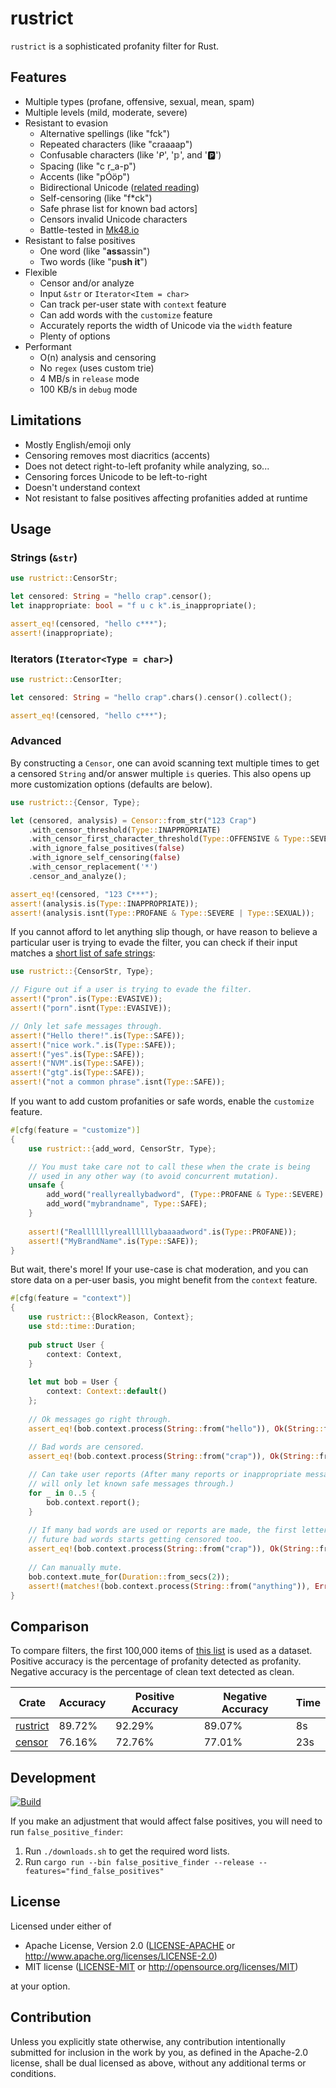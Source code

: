 # rustrict

`rustrict` is a sophisticated profanity filter for Rust. 

## Features

- Multiple types (profane, offensive, sexual, mean, spam)
- Multiple levels (mild, moderate, severe)
- Resistant to evasion
  - Alternative spellings (like "fck")
  - Repeated characters (like "craaaap")
  - Confusable characters (like 'ᑭ', '𝕡', and '🅿')
  - Spacing (like "c r_a-p")
  - Accents (like "pÓöp")
  - Bidirectional Unicode ([related reading](https://blog.rust-lang.org/2021/11/01/cve-2021-42574.html))
  - Self-censoring (like "f*ck")
  - Safe phrase list for known bad actors]
  - Censors invalid Unicode characters
  - Battle-tested in [Mk48.io](https://mk48.io)
- Resistant to false positives
  - One word (like "**ass**assin")
  - Two words (like "pu**sh it**")
- Flexible
  - Censor and/or analyze
  - Input `&str` or `Iterator<Item = char>`
  - Can track per-user state with `context` feature
  - Can add words with the `customize` feature
  - Accurately reports the width of Unicode via the `width` feature
  - Plenty of options
- Performant
  - O(n) analysis and censoring
  - No `regex` (uses custom trie)
  - 4 MB/s in `release` mode
  - 100 KB/s in `debug` mode

## Limitations

- Mostly English/emoji only
- Censoring removes most diacritics (accents)
- Does not detect right-to-left profanity while analyzing, so...
- Censoring forces Unicode to be left-to-right
- Doesn't understand context
- Not resistant to false positives affecting profanities added at runtime

## Usage

### Strings (`&str`)
```rust
use rustrict::CensorStr;

let censored: String = "hello crap".censor();
let inappropriate: bool = "f u c k".is_inappropriate();

assert_eq!(censored, "hello c***");
assert!(inappropriate);
```

### Iterators (`Iterator<Type = char>`)

```rust
use rustrict::CensorIter;

let censored: String = "hello crap".chars().censor().collect();

assert_eq!(censored, "hello c***");
```

### Advanced

By constructing a `Censor`, one can avoid scanning text multiple times to get a censored `String` and/or
answer multiple `is` queries. This also opens up more customization options (defaults are below).

```rust
use rustrict::{Censor, Type};

let (censored, analysis) = Censor::from_str("123 Crap")
    .with_censor_threshold(Type::INAPPROPRIATE)
    .with_censor_first_character_threshold(Type::OFFENSIVE & Type::SEVERE)
    .with_ignore_false_positives(false)
    .with_ignore_self_censoring(false)
    .with_censor_replacement('*')
    .censor_and_analyze();

assert_eq!(censored, "123 C***");
assert!(analysis.is(Type::INAPPROPRIATE));
assert!(analysis.isnt(Type::PROFANE & Type::SEVERE | Type::SEXUAL));
```

If you cannot afford to let anything slip though, or have reason to believe a particular user
is trying to evade the filter, you can check if their input matches a [short list of safe strings](src/safe.txt):

```rust
use rustrict::{CensorStr, Type};

// Figure out if a user is trying to evade the filter.
assert!("pron".is(Type::EVASIVE));
assert!("porn".isnt(Type::EVASIVE));

// Only let safe messages through.
assert!("Hello there!".is(Type::SAFE));
assert!("nice work.".is(Type::SAFE));
assert!("yes".is(Type::SAFE));
assert!("NVM".is(Type::SAFE));
assert!("gtg".is(Type::SAFE));
assert!("not a common phrase".isnt(Type::SAFE));
```

If you want to add custom profanities or safe words, enable the `customize` feature.

```rust
#[cfg(feature = "customize")]
{
    use rustrict::{add_word, CensorStr, Type};

    // You must take care not to call these when the crate is being
    // used in any other way (to avoid concurrent mutation).
    unsafe {
        add_word("reallyreallybadword", (Type::PROFANE & Type::SEVERE) | Type::MEAN);
        add_word("mybrandname", Type::SAFE);
    }
    
    assert!("Reallllllyreallllllybaaaadword".is(Type::PROFANE));
    assert!("MyBrandName".is(Type::SAFE));
}
```

But wait, there's more! If your use-case is chat moderation, and you can store data on a per-user basis, you
might benefit from the `context` feature.

```rust
#[cfg(feature = "context")]
{
    use rustrict::{BlockReason, Context};
    use std::time::Duration;
    
    pub struct User {
        context: Context,
    }
    
    let mut bob = User {
        context: Context::default()
    };
    
    // Ok messages go right through.
    assert_eq!(bob.context.process(String::from("hello")), Ok(String::from("hello")));
    
    // Bad words are censored.
    assert_eq!(bob.context.process(String::from("crap")), Ok(String::from("c***")));

    // Can take user reports (After many reports or inappropriate messages,
    // will only let known safe messages through.)
    for _ in 0..5 {
        bob.context.report();
    }
   
    // If many bad words are used or reports are made, the first letter of
    // future bad words starts getting censored too.
    assert_eq!(bob.context.process(String::from("crap")), Ok(String::from("****")));
    
    // Can manually mute.
    bob.context.mute_for(Duration::from_secs(2));
    assert!(matches!(bob.context.process(String::from("anything")), Err(BlockReason::Muted(_))));
}
```

## Comparison

To compare filters, the first 100,000 items of [this list](https://raw.githubusercontent.com/vzhou842/profanity-check/master/profanity_check/data/clean_data.csv)
is used as a dataset. Positive accuracy is the percentage of profanity detected as profanity. Negative accuracy is the percentage of clean text detected as clean.

| Crate | Accuracy | Positive Accuracy | Negative Accuracy | Time |
|-------|----------|-------------------|-------------------|------|
| [rustrict](https://crates.io/crates/rustrict) | 89.72%   | 92.29%            | 89.07%            | 8s   |
| [censor](https://crates.io/crates/censor) | 76.16%   | 72.76%            | 77.01%            | 23s  |

## Development

[![Build](https://github.com/finnbear/rustrict/actions/workflows/build.yml/badge.svg?branch=master)](https://github.com/finnbear/rustrict/actions/workflows/build.yml)

If you make an adjustment that would affect false positives, you will need to run `false_positive_finder`:
1. Run `./downloads.sh` to get the required word lists.
2. Run `cargo run --bin false_positive_finder --release --features="find_false_positives"`

## License

Licensed under either of

 * Apache License, Version 2.0
   ([LICENSE-APACHE](LICENSE-APACHE) or http://www.apache.org/licenses/LICENSE-2.0)
 * MIT license
   ([LICENSE-MIT](LICENSE-MIT) or http://opensource.org/licenses/MIT)

at your option.

## Contribution

Unless you explicitly state otherwise, any contribution intentionally submitted
for inclusion in the work by you, as defined in the Apache-2.0 license, shall be
dual licensed as above, without any additional terms or conditions.

